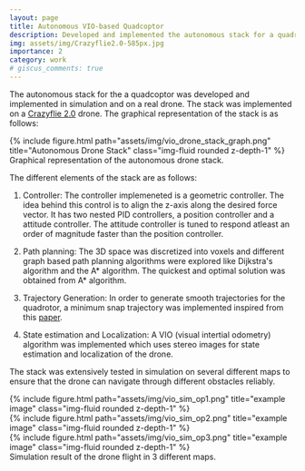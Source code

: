 ```yaml
---
layout: page
title: Autonomous VIO-based Quadcoptor
description: Developed and implemented the autonomous stack for a quadrotor
img: assets/img/Crazyflie2.0-585px.jpg
importance: 2
category: work
# giscus_comments: true
---
```


The autonomous stack for the a quadcoptor was developed and implemented in simulation and on a real drone. The stack was implemented on a <a href="https://www.bitcraze.io/products/old-products/crazyflie-2-0/">Crazyflie 2.0</a> drone. The graphical representation of the stack is as follows:

<div class="row">
    <div class="col-sm mt-3 mt-md-0">
        {% include figure.html path="assets/img/vio_drone_stack_graph.png" title="Autonomous Drone Stack" class="img-fluid rounded z-depth-1" %}
    </div>
</div>
<div class="caption">
    Graphical representation of the autonomous drone stack.
</div>

The different elements of the stack are as follows:
1. Controller: 
The controller implemeneted is a geometric controller. The idea behind this control is to align the z-axis along the desired force vector. It has two nested PID controllers, a position controller and a attitude controller. The attitude controller is tuned to respond atleast an order of magnitude faster than the position controller. 

2. Path planning:
The 3D space was discretized into voxels and different graph based path planning algorithms were explored like Dijkstra's algorithm and the A* algorithm. The quickest and optimal solution was obtained from A* algorithm. 

3. Trajectory Generation:
In order to generate smooth trajectories for the quadrotor, a minimum snap trajectory was implemented inspired from this <a href="https://ieeexplore.ieee.org/document/5980409">paper</a>.

4. State estimation and Localization:
A VIO (visual intertial odometry) algorithm was implemented which uses stereo images for state estimation and localization of the drone. 

The stack was extensively tested in simulation on several different maps to ensure that the drone can navigate through different obstacles reliably.


<div class="row">
    <div class="col-sm mt-3 mt-md-0">
        {% include figure.html path="assets/img/vio_sim_op1.png" title="example image" class="img-fluid rounded z-depth-1" %}
    </div>
    <div class="col-sm mt-3 mt-md-0">
        {% include figure.html path="assets/img/vio_sim_op2.png" title="example image" class="img-fluid rounded z-depth-1" %}
    </div>
    <div class="col-sm mt-3 mt-md-0">
        {% include figure.html path="assets/img/vio_sim_op3.png" title="example image" class="img-fluid rounded z-depth-1" %}
    </div>
</div>
<div class="caption">
    Simulation result of the drone flight in 3 different maps.
</div>
